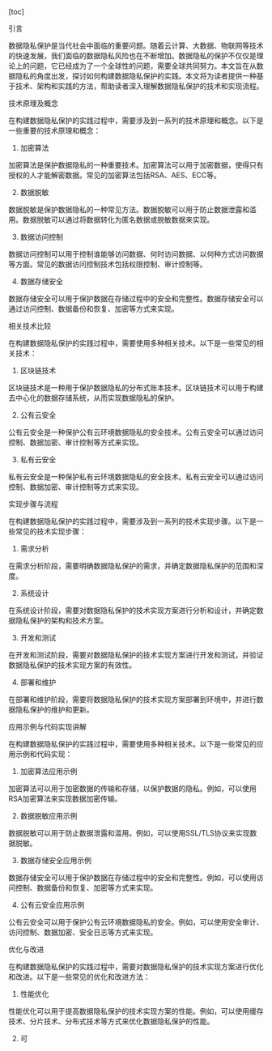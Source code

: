 
[toc]                    
                
                
引言

数据隐私保护是当代社会中面临的重要问题。随着云计算、大数据、物联网等技术的快速发展，我们面临的数据隐私风险也在不断增加。数据隐私的保护不仅仅是理论上的问题，它已经成为了一个全球性的问题，需要全球共同努力。本文旨在从数据隐私的角度出发，探讨如何构建数据隐私保护的实践。本文将为读者提供一种基于技术、架构和实践的方法，帮助读者深入理解数据隐私保护的技术和实现流程。

技术原理及概念

在构建数据隐私保护的实践过程中，需要涉及到一系列的技术原理和概念。以下是一些重要的技术原理和概念：

1. 加密算法

加密算法是保护数据隐私的一种重要技术。加密算法可以用于加密数据，使得只有授权的人才能解密数据。常见的加密算法包括RSA、AES、ECC等。

2. 数据脱敏

数据脱敏是保护数据隐私的一种常见方法。数据脱敏可以用于防止数据泄露和滥用。数据脱敏可以通过将数据转化为匿名数据或脱敏数据来实现。

3. 数据访问控制

数据访问控制可以用于控制谁能够访问数据、何时访问数据、以何种方式访问数据等方面。常见的数据访问控制技术包括权限控制、审计控制等。

4. 数据存储安全

数据存储安全可以用于保护数据在存储过程中的安全和完整性。数据存储安全可以通过访问控制、数据备份和恢复、加密等方式来实现。

相关技术比较

在构建数据隐私保护的实践过程中，需要使用多种相关技术。以下是一些常见的相关技术：

1. 区块链技术

区块链技术是一种用于保护数据隐私的分布式账本技术。区块链技术可以用于构建去中心化的数据存储系统，从而实现数据隐私的保护。

2. 公有云安全

公有云安全是一种保护公有云环境数据隐私的安全技术。公有云安全可以通过访问控制、数据加密、审计控制等方式来实现。

3. 私有云安全

私有云安全是一种保护私有云环境数据隐私的安全技术。私有云安全可以通过访问控制、数据加密、审计控制等方式来实现。

实现步骤与流程

在构建数据隐私保护的实践过程中，需要涉及到一系列的技术实现步骤。以下是一些常见的技术实现步骤：

1. 需求分析

在需求分析阶段，需要明确数据隐私保护的需求，并确定数据隐私保护的范围和深度。

2. 系统设计

在系统设计阶段，需要对数据隐私保护的技术实现方案进行分析和设计，并确定数据隐私保护的架构和技术方案。

3. 开发和测试

在开发和测试阶段，需要对数据隐私保护的技术实现方案进行开发和测试，并验证数据隐私保护的技术实现方案的有效性。

4. 部署和维护

在部署和维护阶段，需要将数据隐私保护的技术实现方案部署到环境中，并进行数据隐私保护的维护和更新。

应用示例与代码实现讲解

在构建数据隐私保护的实践过程中，需要使用多种相关技术。以下是一些常见的应用示例和代码实现：

1. 加密算法应用示例

加密算法可以用于加密数据的传输和存储，以保护数据的隐私。例如，可以使用RSA加密算法来实现数据加密传输。

2. 数据脱敏应用示例

数据脱敏可以用于防止数据泄露和滥用。例如，可以使用SSL/TLS协议来实现数据脱敏。

3. 数据存储安全应用示例

数据存储安全可以用于保护数据在存储过程中的安全和完整性。例如，可以使用访问控制、数据备份和恢复、加密等方式来实现。

4. 公有云安全应用示例

公有云安全可以用于保护公有云环境数据隐私的安全。例如，可以使用安全审计、访问控制、数据加密、安全日志等方式来实现。

优化与改进

在构建数据隐私保护的实践过程中，需要对数据隐私保护的技术实现方案进行优化和改进。以下是一些常见的优化和改进方法：

1. 性能优化

性能优化可以用于提高数据隐私保护的技术实现方案的性能。例如，可以使用缓存技术、分片技术、分布式技术等方式来优化数据隐私保护的性能。

2. 可

